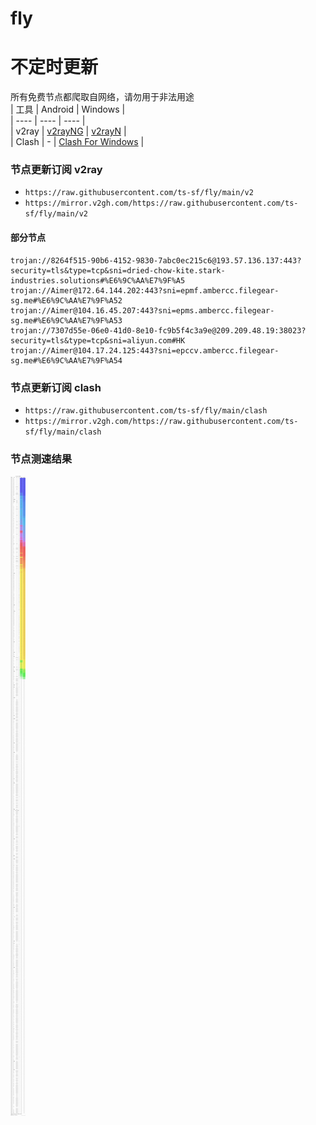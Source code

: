 # fly
# 不定时更新
所有免费节点都爬取自网络，请勿用于非法用途  
|  工具  | Android  | Windows  |  
|  ----  | ----   | ----  |  
| v2ray  | [v2rayNG](https://github.com/2dust/v2rayNG/releases) | [v2rayN](https://github.com/2dust/v2rayN/releases) |  
| Clash  | - | [Clash For Windows](https://github.com/2dust/clashN/releases) | 
  
### 节点更新订阅  v2ray
- `https://raw.githubusercontent.com/ts-sf/fly/main/v2`  
- `https://mirror.v2gh.com/https://raw.githubusercontent.com/ts-sf/fly/main/v2`  

#### 部分节点  
``` 
trojan://8264f515-90b6-4152-9830-7abc0ec215c6@193.57.136.137:443?security=tls&type=tcp&sni=dried-chow-kite.stark-industries.solutions#%E6%9C%AA%E7%9F%A5
trojan://Aimer@172.64.144.202:443?sni=epmf.ambercc.filegear-sg.me#%E6%9C%AA%E7%9F%A52
trojan://Aimer@104.16.45.207:443?sni=epms.ambercc.filegear-sg.me#%E6%9C%AA%E7%9F%A53
trojan://7307d55e-06e0-41d0-8e10-fc9b5f4c3a9e@209.209.48.19:38023?security=tls&type=tcp&sni=aliyun.com#HK
trojan://Aimer@104.17.24.125:443?sni=epccv.ambercc.filegear-sg.me#%E6%9C%AA%E7%9F%A54
```
### 节点更新订阅  clash
- `https://raw.githubusercontent.com/ts-sf/fly/main/clash`  
- `https://mirror.v2gh.com/https://raw.githubusercontent.com/ts-sf/fly/main/clash`  

### 节点测速结果
![image](traffic.png)
